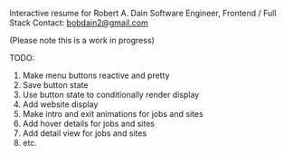 Interactive resume for Robert A. Dain
Software Engineer, Frontend / Full Stack
Contact: bobdain2@gmail.com

(Please note this is a work in progress)

TODO:
1. Make menu buttons reactive and pretty
2. Save button state
3. Use button state to conditionally render display
4. Add website display
5. Make intro and exit animations for jobs and sites
6. Add hover details for jobs and sites
7. Add detail view for jobs and sites
8. etc.